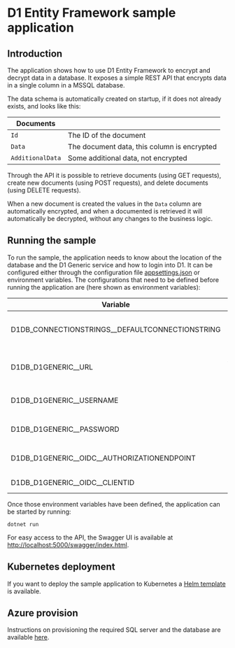 # D1 Entity Framework sample application

## Introduction

The application shows how to use D1 Entity Framework to encrypt and decrypt data in a database. It exposes a simple REST API that encrypts data in a single column in a MSSQL database.

The data schema is automatically created on startup, if it does not already exists, and looks like this:

| Documents        |                                             |
| ---------------- | ------------------------------------------- |
| `Id`             | The ID of the document                      |
| `Data`           | The document data, this column is encrypted |
| `AdditionalData` | Some additional data, not encrypted         |

Through the API it is possible to retrieve documents (using GET requests), create new documents (using POST requests), and delete documents (using DELETE requests).

When a new document is created the values in the `Data` column are automatically encrypted, and when a documented is retrieved it will automatically be decrypted, without any changes to the business logic.

## Running the sample

To run the sample, the application needs to know about the location of the database and the D1 Generic service and how to login into D1.
It can be configured either through the configuration file [appsettings.json](appsettings.json) or environment variables. The configurations that need to be defined before running the application are (here shown as environment variables):

| Variable | Description | Example |
| - | - | - |
| D1DB_CONNECTIONSTRINGS__DEFAULTCONNECTIONSTRING | The database connection string      | `Server=tcp:<insert sqlserver>,1433;Initial Catalog=SampleDB;Persist Security Info=False;User ID=<insert user ID>;Password=<insert user paD1DBd>;MultipleActiveResultSets=False;Encrypt=True;TrustServerCertificate=False;Connection Timeout=30` |
| D1DB_D1GENERIC__URL                          | The URL to the D1 Generic service | `http://localhost:9000` |
| D1DB_D1GENERIC__USERNAME                     | The D1 Generic username           | `<insert D1 Generic username>` |
| D1DB_D1GENERIC__PASSWORD                     | The D1 Generic password           | `<insert D1 Generic password>` |
| D1DB_D1GENERIC__OIDC__AUTHORIZATIONENDPOINT  | The OIDC authorization endpoint   | `<insert OIDC endpoint>` |
| D1DB_D1GENERIC__OIDC__CLIENTID               | The OIDC client id                | `<insert OIDC client id>` |

Once those environment variables have been defined, the application can be started by running:

```
dotnet run
```

For easy access to the API, the Swagger UI is available at [http://localhost:5000/swagger/index.html](http://localhost:5000/swagger/index.html).

## Kubernetes deployment

If you want to deploy the sample application to Kubernetes a [Helm template](deploy/D1DBSample/) is available.

## Azure provision

Instructions on provisioning the required SQL server and the database are available [here](deploy/README.md).

